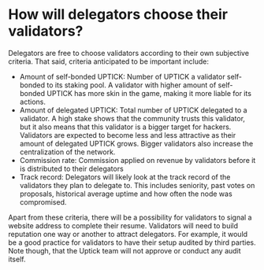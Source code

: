 # How will delegators choose their validators?

Delegators are free to choose validators according to their own subjective criteria. That said, criteria anticipated to be important include:

* Amount of self-bonded UPTICK: Number of UPTICK a validator self-bonded to its staking pool. A validator with higher amount of self-bonded UPTICK has more skin in the game, making it more liable for its actions.
* Amount of delegated UPTICK: Total number of UPTICK delegated to a validator. A high stake shows that the community trusts this validator, but it also means that this validator is a bigger target for hackers. Validators are expected to become less and less attractive as their amount of delegated UPTICK grows. Bigger validators also increase the centralization of the network.
* Commission rate: Commission applied on revenue by validators before it is distributed to their delegators
* Track record: Delegators will likely look at the track record of the validators they plan to delegate to. This includes seniority, past votes on proposals, historical average uptime and how often the node was compromised.

Apart from these criteria, there will be a possibility for validators to signal a website address to complete their resume. Validators will need to build reputation one way or another to attract delegators. For example, it would be a good practice for validators to have their setup audited by third parties. Note though, that the Uptick team will not approve or conduct any audit itself.
